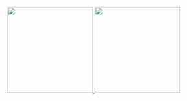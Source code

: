 <p>
<a href="#">
  <img height= "200px" src="https://github-readme-stats.vercel.app/api?username=zanhorvat&count_private=true&show_icons=true&include_all_commits=true&show_icons=true&theme=github_dark&custom_title=Here%20are%20some%20of%20my%20stats" />
</a>
<a href="#">
  <img height= "200px" src="https://github-readme-stats.vercel.app/api/top-langs/?username=zanhorvat&layout=compact&theme=github_dark&show_icons=true&langs_count=6&custom_title=Here%20are%20some%20languages%20I%27ve%20used" />
</a>
</p>
